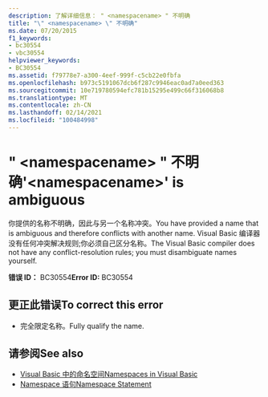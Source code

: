 ```yaml
---
description: 了解详细信息： " <namespacename> " 不明确
title: "\" <namespacename> \" 不明确"
ms.date: 07/20/2015
f1_keywords:
- bc30554
- vbc30554
helpviewer_keywords:
- BC30554
ms.assetid: f79778e7-a300-4eef-999f-c5cb22e0fbfa
ms.openlocfilehash: b973c5191067dcb6f287c9946eac0ad7a0eed363
ms.sourcegitcommit: 10e719780594efc781b15295e499c66f316068b8
ms.translationtype: MT
ms.contentlocale: zh-CN
ms.lasthandoff: 02/14/2021
ms.locfileid: "100484998"
---
```

# <a name="namespacename-is-ambiguous"></a><span data-ttu-id="e353a-103">" \<namespacename> " 不明确</span><span class="sxs-lookup"><span data-stu-id="e353a-103">'\<namespacename>' is ambiguous</span></span>

<span data-ttu-id="e353a-104">你提供的名称不明确，因此与另一个名称冲突。</span><span class="sxs-lookup"><span data-stu-id="e353a-104">You have provided a name that is ambiguous and therefore conflicts with another name.</span></span> <span data-ttu-id="e353a-105">Visual Basic 编译器没有任何冲突解决规则;你必须自己区分名称。</span><span class="sxs-lookup"><span data-stu-id="e353a-105">The Visual Basic compiler does not have any conflict-resolution rules; you must disambiguate names yourself.</span></span>  
  
 <span data-ttu-id="e353a-106">**错误 ID：** BC30554</span><span class="sxs-lookup"><span data-stu-id="e353a-106">**Error ID:** BC30554</span></span>  
  
## <a name="to-correct-this-error"></a><span data-ttu-id="e353a-107">更正此错误</span><span class="sxs-lookup"><span data-stu-id="e353a-107">To correct this error</span></span>  
  
- <span data-ttu-id="e353a-108">完全限定名称。</span><span class="sxs-lookup"><span data-stu-id="e353a-108">Fully qualify the name.</span></span>  
  
## <a name="see-also"></a><span data-ttu-id="e353a-109">请参阅</span><span class="sxs-lookup"><span data-stu-id="e353a-109">See also</span></span>

- [<span data-ttu-id="e353a-110">Visual Basic 中的命名空间</span><span class="sxs-lookup"><span data-stu-id="e353a-110">Namespaces in Visual Basic</span></span>](../programming-guide/program-structure/namespaces.md)
- [<span data-ttu-id="e353a-111">Namespace 语句</span><span class="sxs-lookup"><span data-stu-id="e353a-111">Namespace Statement</span></span>](../language-reference/statements/namespace-statement.md)
